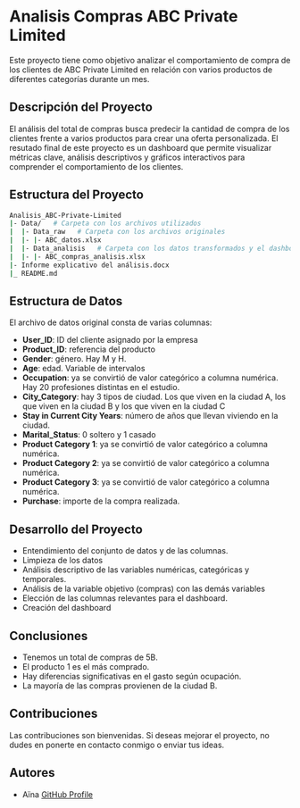 # Analisis Compras ABC Private Limited
Este proyecto tiene como objetivo analizar el comportamiento de compra de los clientes de ABC Private Limited en relación con varios productos de diferentes categorías durante un mes.

## Descripción del Proyecto
El análisis del total de compras busca predecir la cantidad de compra de los clientes frente a varios productos para crear una oferta personalizada. El resutado final de este proyecto es un dashboard que permite visualizar métricas clave, análisis descriptivos y gráficos interactivos para comprender el comportamiento de los clientes.

## Estructura del Proyecto

```bash
Analisis_ABC-Private-Limited
|- Data/   # Carpeta con los archivos utilizados
|  |- Data_raw   # Carpeta con los archivos originales
|  |- |- ABC_datos.xlsx
|  |- Data_analisis   # Carpeta con los datos transformados y el dashboard
|  |- |- ABC_compras_analisis.xlsx
|- Informe explicativo del análisis.docx
|_ README.md
```

## Estructura de Datos

El archivo de datos original consta de varias columnas:
-	**User_ID**: ID del cliente asignado por la empresa
-	**Product_ID**: referencia del producto
-	**Gender**: género. Hay M y H.
-	**Age**: edad. Variable de intervalos
-	**Occupation**: ya se convirtió de valor categórico a columna numérica. Hay 20 profesiones distintas en el estudio.
-	**City_Category**: hay 3 tipos de ciudad. Los que viven en la ciudad A, los que viven en la ciudad B y los que viven en la ciudad C
-	**Stay in Current City Years**: número de años que llevan viviendo en la ciudad.
-	**Marital_Status**: 0 soltero y 1 casado
-	**Product Category 1**: ya se convirtió de valor categórico a columna numérica.
-	**Product Category 2**: ya se convirtió de valor categórico a columna numérica.
-	**Product Category 3**: ya se convirtió de valor categórico a columna numérica.
-	**Purchase**: importe de la compra realizada.

## Desarrollo del Proyecto
- Entendimiento del conjunto de datos y de las columnas.
- Limpieza de los datos
- Análisis descriptivo de las variables numéricas, categóricas y temporales.
- Análisis de la variable objetivo (compras) con las demás variables
- Elección de las columnas relevantes para el dashboard.
- Creación del dashboard

## Conclusiones
- Tenemos un total de compras de 5B.
- El producto 1 es el más comprado.
- Hay diferencias significativas en el gasto según ocupación.
- La mayoría de las compras provienen de la ciudad B.

## Contribuciones
Las contribuciones son bienvenidas. Si deseas mejorar el proyecto, no dudes en ponerte en contacto conmigo o enviar tus ideas.

## Autores
- Aïna [GitHub Profile](https://github.com/Ainamg)

